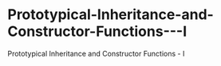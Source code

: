 # Prototypical-Inheritance-and-Constructor-Functions---I
Prototypical Inheritance and Constructor Functions - I
